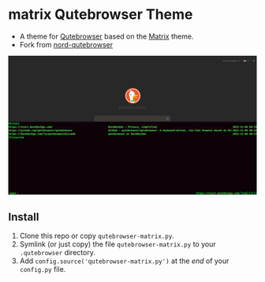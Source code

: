 # matrix Qutebrowser Theme

- A theme for [Qutebrowser](https://qutebrowser.org) based on the [Matrix](https://www.schemecolor.com/matrix-code-green.php) theme.
- Fork from [nord-qutebrowser](https://github.com/Linuus/nord-qutebrowser)

![Screenshot](https://raw.githubusercontent.com/iruzo/qutebrowser-matrix/main/screenshot.png "Screenshot")

## Install

1. Clone this repo or copy `qutebrowser-matrix.py`.
2. Symlink (or just copy) the file `qutebrowser-matrix.py` to your `.qutebrowser` directory.
3. Add `config.source('qutebrowser-matrix.py')` at the _end_ of your `config.py` file.
